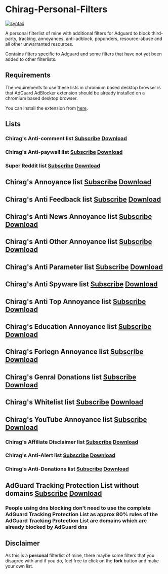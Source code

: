 # Chirag-Personal-Filters

[![syntax](https://img.shields.io/badge/syntax-AdGuard-%23c61300.svg)](https://kb.adguard.com/en/general/how-to-create-your-own-ad-filters)

A personal filterlist of mine with additional filters for Adguard to block third-party, tracking, annoyances, anti-adblock, popunders, resource-abuse and all other unwarranted resources.

Contains filters specific to Adguard and some filters that have not yet been added to other filterlists.

## Requirements

The requirements to use these lists in chromium based desktop browser is that AdGuard AdBlocker extension should be already installed on a chromium based desktop browser.

You can install the extension from [here](https://chrome.google.com/webstore/detail/adguard-adblocker/bgnkhhnnamicmpeenaelnjfhikgbkllg).

## Lists

### Chirag's Anti-comment list [Subscribe](https://subscribe.adblockplus.org/?location=https://raw.githubusercontent.com/chirag127/adblock/main/C.txt) [Download](https://raw.githubusercontent.com/chirag127/adblock/main/C.txt)

### Chirag's Anti-paywall list [Subscribe](https://subscribe.adblockplus.org/?location=https://raw.githubusercontent.com/chirag127/adblock/main/APWL.txt) [Download](https://raw.githubusercontent.com/chirag127/adblock/main/APWL.txt)

### Super Reddit list [Subscribe](https://subscribe.adblockplus.org/?location=https://raw.githubusercontent.com/chirag127/adblock/main/SR.txt) [Download](https://raw.githubusercontent.com/chirag127/adblock/main/SR.txt)

## Chirag's Annoyance list [Subscribe](https://subscribe.adblockplus.org/?location=https://raw.githubusercontent.com/chirag127/adblock/main/AAll.txt) [Download](https://raw.githubusercontent.com/chirag127/adblock/main/AAll.txt)

## Chirag's Anti Feedback list [Subscribe](https://subscribe.adblockplus.org/?location=https://raw.githubusercontent.com/chirag127/##adblock/main/FE.txt) [Download](https://raw.githubusercontent.com/chirag127/adblock/main/FE.txt)

## Chirag's Anti News Annoyance list [Subscribe](https://subscribe.adblockplus.org/?location=https://raw.githubusercontent.com/chirag127/##adblock/main/N.txt) [Download](https://raw.githubusercontent.com/chirag127/adblock/main/N.txt)

## Chirag's Anti Other Annoyance list [Subscribe](https://subscribe.adblockplus.org/?location=https://raw.githubusercontent.com/Chirag127/adblock/main/O.txt) [Download](https://raw.githubusercontent.com/chirag127/adblock/main/O.txt)

## Chirag's Anti Parameter list [Subscribe](https://subscribe.adblockplus.org/?location=https://raw.githubusercontent.com/chirag127/##adblock/main/P.txt) [Download](https://raw.githubusercontent.com/chirag127/adblock/main/P.txt)

## Chirag's Anti Spyware list [Subscribe](https://subscribe.adblockplus.org/?location=https://raw.githubusercontent.com/chirag127/##adblock/main/S.txt) [Download](https://raw.githubusercontent.com/chirag127/adblock/main/S.txt)

## Chirag's Anti Top Annoyance list [Subscribe](https://subscribe.adblockplus.org/?location=https://raw.githubusercontent.com/chirag127/##adblock/main/T.txt) [Download](https://raw.githubusercontent.com/chirag127/adblock/main/T.txt)

## Chirag's Education Annoyance list [Subscribe](https://subscribe.adblockplus.org/?location=https://raw.githubusercontent.com/chirag127/##adblock/main/E.txt) [Download](https://raw.githubusercontent.com/chirag127/adblock/main/E.txt)

## Chirag's Foriegn Annoyance list [Subscribe](https://subscribe.adblockplus.org/?location=https://raw.githubusercontent.com/chirag127/##adblock/main/F.txt) [Download](https://raw.githubusercontent.com/chirag127/adblock/main/F.txt)

## Chirag's Genral Donations list [Subscribe](https://subscribe.adblockplus.org/?location=https://raw.githubusercontent.com/chirag127/adblock/main/GD.txt) [Download](https://raw.githubusercontent.com/chirag127/adblock/main/GD.txt)

## Chirag's Whitelist list [Subscribe](https://subscribe.adblockplus.org/?location=https://raw.githubusercontent.com/chirag127/adblock/##main/W.txt) [Download](https://raw.githubusercontent.com/chirag127/adblock/main/W.txt)

## Chirag's YouTube Annoyance list [Subscribe](https://subscribe.adblockplus.org/?location=https://raw.githubusercontent.com/chirag127/adblock/main/YT.txt) [Download](https://raw.githubusercontent.com/chirag127/adblock/main/YT.txt)

### Chirag's Affiliate Disclaimer list [Subscribe](https://subscribe.adblockplus.org/?location=https://raw.githubusercontent.com/chirag127/adblock/main/AD.txt) [Download](https://raw.githubusercontent.com/chirag127/adblock/main/AD.txt)

### Chirag's Anti-Alert list [Subscribe](https://subscribe.adblockplus.org/?location=https://raw.githubusercontent.com/chirag127/adblock/main/AL.txt) [Download](https://raw.githubusercontent.com/chirag127/adblock/main/AL.txt)

### Chirag's Anti-Donations list [Subscribe](https://subscribe.adblockplus.org/?location=https://raw.githubusercontent.com/chirag127/adblock/main/D.txt) [Download](https://raw.githubusercontent.com/chirag127/adblock/main/D.txt)

## AdGuard Tracking Protection List without domains [Subscribe](https://subscribe.adblockplus.org/?location=https://raw.githubusercontent.com/chirag127/adblock/main/Include/AdGuard/ATPWD.txt) [Download](https://raw.githubusercontent.com/chirag127/adblock/main/SP/C.txt)

### People using dns blocking don't need to use the complete AdGuard Tracking Protection List as approx 80% rules of the AdGuard Tracking Protection List are domains which are already blocked by AdGuard dns

## Disclaimer

As this is a **personal** filterlist of mine, there maybe some filters that you disagree with and if you do, feel free to click on the **fork** button and make your own list.
